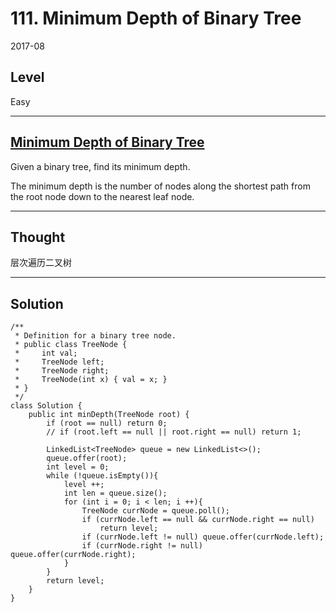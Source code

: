 # 111. Minimum Depth of Binary Tree

2017-08


## Level
Easy


---


## [Minimum Depth of Binary Tree](https://leetcode.com/problems/minimum-depth-of-binary-tree/description/)
Given a binary tree, find its minimum depth.

The minimum depth is the number of nodes along the shortest path from the root node down to the nearest leaf node.


---


## Thought
层次遍历二叉树


---


## Solution
```
/**
 * Definition for a binary tree node.
 * public class TreeNode {
 *     int val;
 *     TreeNode left;
 *     TreeNode right;
 *     TreeNode(int x) { val = x; }
 * }
 */
class Solution {
    public int minDepth(TreeNode root) {
        if (root == null) return 0;
        // if (root.left == null || root.right == null) return 1;
        
        LinkedList<TreeNode> queue = new LinkedList<>();
        queue.offer(root);
        int level = 0;
		while (!queue.isEmpty()){
            level ++;
            int len = queue.size();
            for (int i = 0; i < len; i ++){
                TreeNode currNode = queue.poll();
                if (currNode.left == null && currNode.right == null)
                    return level;
                if (currNode.left != null) queue.offer(currNode.left);
                if (currNode.right != null) queue.offer(currNode.right);
            }
        }
        return level;
    }
}
```